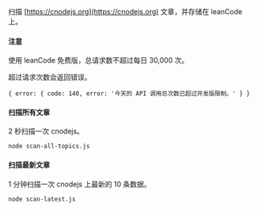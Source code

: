 扫描 [https://cnodejs.org](https://cnodejs.org) 文章，并存储在 leanCode 上。

#### 注意

使用 leanCode 免费版，总请求数不超过每日 30,000 次。 

超过请求次数会返回错误。

```
{ error: { code: 140, error: '今天的 API 调用总次数已超过开发版限制。' } }
```

#### 扫描所有文章

2 秒扫描一次 cnodejs。

```
node scan-all-topics.js
```

#### 扫描最新文章

1 分钟扫描一次 cnodejs 上最新的 10 条数据。

```
node scan-latest.js
```
